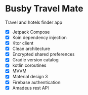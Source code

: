 # Busby Travel Mate
Travel and hotels finder app

- [x] Jetpack Compose
- [x] Koin dependency injection
- [x] Ktor client
- [x] Clean architecture
- [x] Encrypted shared preferences
- [x] Gradle version catalog
- [x] kotlin coroutines
- [x] MVVM
- [x] Material design 3
- [x] Firebase authentication
- [x] Amadeus rest API

